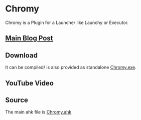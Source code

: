 # Chromy

Chromy is a Plugin for a Launcher like Launchy or Executor.

## [Main Blog Post](https://tdalon.blogspot.com/2020/12/chromy.html)

## Download

It can be compiled/ is also provided as standalone [Chromy.exe](https://github.com/tdalon/ahk/blob/master/PowerTools/Chromy.exe).

## YouTube Video

## Source

The main ahk file is [Chromy.ahk](https://github.com/tdalon/ahk/blob/master/Chromy.ahk)
